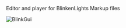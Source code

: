 Editor and player for BlinkenLights Markup files

![BlinkGui](https://raw.githubusercontent.com/chirtz/blinkgui/gh-pages/blink.png)
